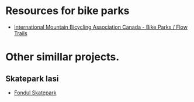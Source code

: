 

# Resources for bike parks

* [International Mountain Bicycling Association Canada - Bike Parks / Flow Trails](https://imbacanada.com/category/resources/bike-parks-flow-trails)

# Other simillar projects.

## Skatepark Iasi
* [Fondul Skatepark](./research/FONDUL-SKATE-PARK-ghid-de-finantare-2.pdf)
